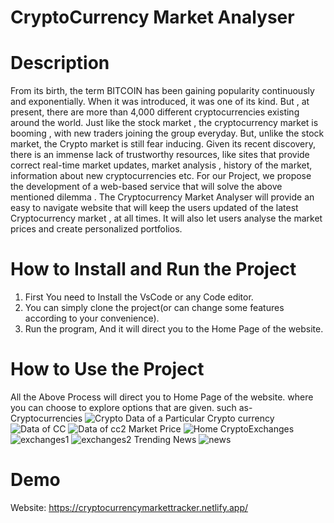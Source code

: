 
# CryptoCurrency Market Analyser

# Description
From its birth, the term BITCOIN has been gaining popularity continuously and exponentially. When it was introduced, it was one of its kind. But , at present, there are more than 4,000 different cryptocurrencies existing around the world. Just like the stock market , the cryptocurrency market is booming , with new traders joining the group everyday. 
But, unlike the stock market, the Crypto market is still fear inducing.
Given its recent discovery, there is an immense lack of trustworthy resources, like sites that provide correct real-time market updates, market analysis , history of the market, information about new cryptocurrencies etc. 
For our Project, we propose the development of a web-based service that will solve the above mentioned dilemma .
The Cryptocurrency Market Analyser will provide an easy to navigate website that will keep the users updated of the latest Cryptocurrency market , at all times. It will also let users analyse the market prices and create personalized portfolios.

# How to Install and Run the Project
1. First You need to Install the VsCode or any Code editor.
2. You can simply clone the project(or can change some features according to your convenience).
3. Run the program, And it will direct you to the Home Page of the website.

# How to Use the Project
All the Above Process will direct you to Home Page of the website. where you can choose to explore options that are given.
such as- 
Cryptocurrencies
![Crypto](https://user-images.githubusercontent.com/72203327/148953769-c7f0838f-507b-4c55-8b90-52bc6eb6c76a.jpeg)
Data of a Particular Crypto currency
![Data of CC](https://user-images.githubusercontent.com/72203327/148953833-a1aa6d97-26c8-480c-a8f2-646df0f8c575.jpeg)
![Data of cc2](https://user-images.githubusercontent.com/72203327/148953860-baa5e638-781f-4a66-b426-d413dcd36f35.jpeg)
Market Price
![Home](https://user-images.githubusercontent.com/72203327/148953952-29658091-d477-4f45-8ae7-1d36d817d6e8.jpeg)
CryptoExchanges
![exchanges1](https://user-images.githubusercontent.com/72203327/148954011-d89c393d-ffef-488a-ad29-71091bf77cad.jpeg)
![exchanges2](https://user-images.githubusercontent.com/72203327/148954041-154cf881-14e1-4a7a-bd0d-8299ce8d2d2d.jpeg)
Trending News
![news](https://user-images.githubusercontent.com/72203327/148954228-05163470-11b9-4743-9dc8-1d96a8e7ccb6.jpeg)

# Demo
Website: https://cryptocurrencymarkettracker.netlify.app/
